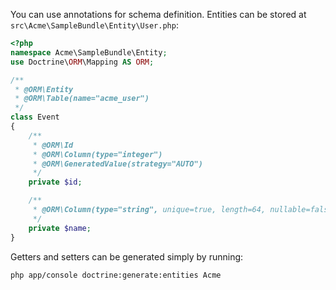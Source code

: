 You can use annotations for schema definition. Entities can be stored at `src\Acme\SampleBundle\Entity\User.php`:

~~~php
<?php
namespace Acme\SampleBundle\Entity;
use Doctrine\ORM\Mapping AS ORM;

/** 
 * @ORM\Entity
 * @ORM\Table(name="acme_user")
 */
class Event
{
    /** 
     * @ORM\Id
     * @ORM\Column(type="integer")
     * @ORM\GeneratedValue(strategy="AUTO")
     */
    private $id;

    /** 
     * @ORM\Column(type="string", unique=true, length=64, nullable=false)
     */
    private $name;
}
~~~

Getters and setters can be generated simply by running:

~~~
php app/console doctrine:generate:entities Acme
~~~